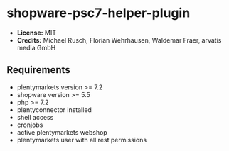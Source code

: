 # shopware-psc7-helper-plugin

* **License:** MIT
* **Credits:** Michael Rusch, Florian Wehrhausen, Waldemar Fraer, arvatis media GmbH

## Requirements

* plentymarkets version >= 7.2
* shopware version >= 5.5
* php >= 7.2
* plentyconnector installed
* shell access
* cronjobs
* active plentymarkets webshop
* plentymarkets user with all rest permissions
